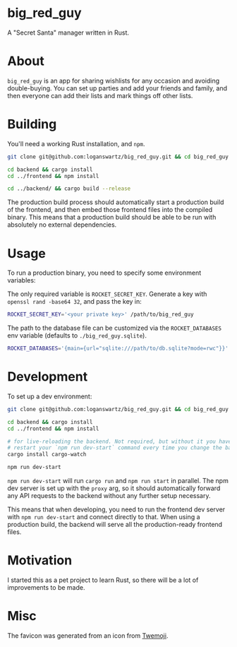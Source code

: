 # big_red_guy

A "Secret Santa" manager written in Rust.

# About

`big_red_guy` is an app for sharing wishlists for any occasion and avoiding
double-buying. You can set up parties and add your friends and family, and then
everyone can add their lists and mark things off other lists.

# Building

You'll need a working Rust installation, and `npm`.

```bash
git clone git@github.com:loganswartz/big_red_guy.git && cd big_red_guy

cd backend && cargo install
cd ../frontend && npm install

cd ../backend/ && cargo build --release
```

The production build process should automatically start a production build of
the frontend, and then embed those frontend files into the compiled binary. This
means that a production build should be able to be run with absolutely no
external dependencies.

# Usage

To run a production binary, you need to specify some environment variables:

The only required variable is `ROCKET_SECRET_KEY`. Generate a key with `openssl
rand -base64 32`, and pass the key in:

```bash
ROCKET_SECRET_KEY='<your private key>' /path/to/big_red_guy
```

The path to the database file can be customized via the `ROCKET_DATABASES` env
variable (defaults to `./big_red_guy.sqlite`).

```bash
ROCKET_DATABASES='{main={url="sqlite:///path/to/db.sqlite?mode=rwc"}}'
```

# Development

To set up a dev environment:

```bash
git clone git@github.com:loganswartz/big_red_guy.git && cd big_red_guy

cd backend && cargo install
cd ../frontend && npm install

# for live-reloading the backend. Not required, but without it you have to
# restart your `npm run dev-start` command every time you change the backend
cargo install cargo-watch

npm run dev-start
```

`npm run dev-start` will run `cargo run` and `npm run start` in parallel. The
npm dev server is set up with the `proxy` arg, so it should automatically
forward any API requests to the backend without any further setup necessary.

This means that when developing, you need to run the frontend dev server with
`npm run dev-start` and connect directly to that. When using a production build,
the backend will serve all the production-ready frontend files.

# Motivation

I started this as a pet project to learn Rust, so there will be a lot of
improvements to be made.

# Misc

The favicon was generated from an icon from [Twemoji](https://twemoji.twitter.com/).
